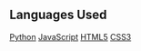 ## Languages Used

[Python](https://img.shields.io/badge/Python-3776AB?style=for-the-badge&logo=python&logoColor=white)
[JavaScript](https://img.shields.io/badge/JavaScript-F7DF1E?style=for-the-badge&logo=javascript&logoColor=black)
[HTML5](https://img.shields.io/badge/HTML5-E34F26?style=for-the-badge&logo=html5&logoColor=white)
[CSS3](https://img.shields.io/badge/CSS3-1572B6?style=for-the-badge&logo=css3&logoColor=white)
